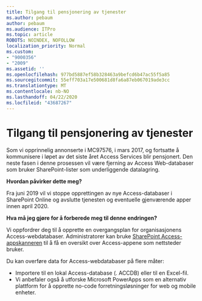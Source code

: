 ```yaml
---
title: Tilgang til pensjonering av tjenester
ms.author: pebaum
author: pebaum
ms.audience: ITPro
ms.topic: article
ROBOTS: NOINDEX, NOFOLLOW
localization_priority: Normal
ms.custom:
- "9000356"
- "2009"
ms.assetid: ''
ms.openlocfilehash: 977bd5887ef58b328463a9befcd6b47ac55f5a85
ms.sourcegitcommit: 55eff703a17e500681d8fa6a87eb067019ade3cc
ms.translationtype: MT
ms.contentlocale: nb-NO
ms.lasthandoff: 04/22/2020
ms.locfileid: "43687267"
---
```

# <a name="access-services-retirement"></a>Tilgang til pensjonering av tjenester

Som vi opprinnelig annonserte i MC97576, i mars 2017, og fortsatte å kommunisere i løpet av det siste året Access Services blir pensjonert. Den neste fasen i denne prosessen vil være fjerning av Access Web-databaser som bruker SharePoint-lister som underliggende datalagring.

**Hvordan påvirker dette meg?**

Fra juni 2019 vil vi stoppe opprettingen av nye Access-databaser i SharePoint Online og avslutte tjenesten og eventuelle gjenværende apper innen april 2020.

**Hva må jeg gjøre for å forberede meg til denne endringen?**

Vi oppfordrer deg til å opprette en overgangsplan for organisasjonens Access-webdatabaser. Administratorer kan bruke [SharePoint Access-appskanneren](https://github.com/SharePoint/PnP-Tools/tree/master/Solutions/SharePoint.AccessApp.Scanner) til å få en oversikt over Access-appene som nettsteder bruker.

Du kan overføre data for Access-webdatabaser på flere måter:

- Importere til en lokal Access-database (. ACCDB) eller til en Excel-fil.
- Vi anbefaler også å utforske Microsoft PowerApps som en alternativ plattform for å opprette no-code forretningsløsninger for web og mobile enheter.